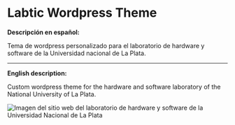 # Labtic Wordpress Theme

**Descripción en español:**

Tema de wordpress personalizado para el laboratorio de hardware y software de la Universidad nacional de La Plata.

***

**English description:**

Custom wordpress theme for the hardware and software laboratory of the National University of La Plata.

![Imagen del sitio web del laboratorio de hardware y software de la Universidad Nacional de La Plata](screenshot.png)

